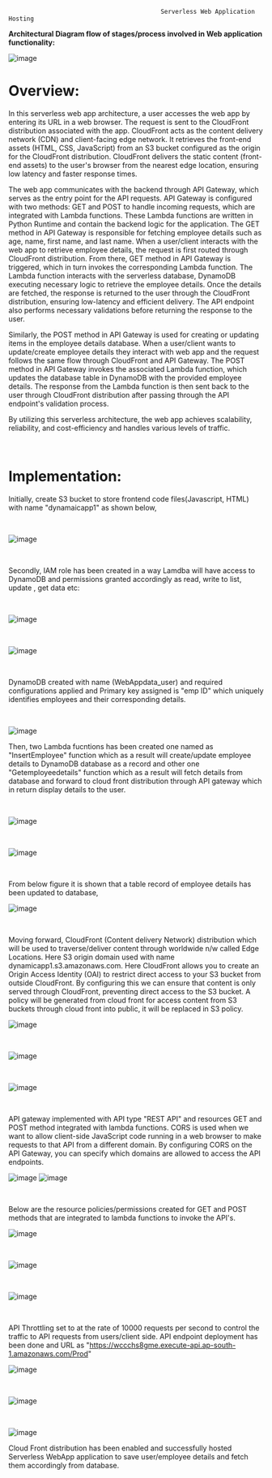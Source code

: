                                               Serverless Web Application Hosting 

**Architectural Diagram flow of stages/process involved in Web application functionality:**

![image](https://github.com/intuiter/Aws-Serverless-Web-App/assets/135228471/1d099e02-01b3-4ee9-af5c-cee808d1f521)

# Overview:

In this serverless web app architecture, a user accesses the web app by entering its URL in a web browser. The request is sent to the CloudFront distribution associated with the app. CloudFront acts as the content delivery network (CDN) and client-facing edge network. It retrieves the front-end assets (HTML, CSS, JavaScript) from an S3 bucket configured as the origin for the CloudFront distribution. CloudFront delivers the static content (front-end assets) to the user's browser from the nearest edge location, ensuring low latency and faster response times.

The web app communicates with the backend through API Gateway, which serves as the entry point for the API requests. API Gateway is configured with two methods: GET and POST to handle incoming requests, which are integrated with Lambda functions. These Lambda functions are written in Python Runtime and contain the backend logic for the application.
The GET method in API Gateway is responsible for fetching employee details such as age, name, first name, and last name. When a user/client interacts with the web app to retrieve employee details, the request is first routed through CloudFront distribution. From there, GET method in API Gateway is triggered, which in turn invokes the corresponding Lambda function. The Lambda function interacts with the serverless database, DynamoDB executing necessary logic to retrieve the employee details. Once the details are fetched, the response is returned to the user through the CloudFront distribution, ensuring low-latency and efficient delivery. The API endpoint also performs necessary validations before returning the response to the user.

Similarly, the POST method in API Gateway is used for creating or updating items in the employee details database. When a user/client wants to update/create employee details they interact with web app and the request follows the same flow through CloudFront and API Gateway. The POST method in API Gateway invokes the associated Lambda function, which updates the database table in DynamoDB with the provided employee details. The response from the Lambda function is then sent back to the user through CloudFront distribution after passing through the API endpoint's validation process.

By utilizing this serverless architecture, the web app achieves scalability, reliability, and cost-efficiency and handles various levels of traffic. 
<p>&nbsp;</p>

# Implementation:

Initially, create S3 bucket to store frontend code files(Javascript, HTML) with name "dynamaicapp1" as shown below,
<p>&nbsp;</p>

![image](https://github.com/intuiter/Aws-Serverless-Web-App/assets/135228471/319554fd-5bea-47d2-bbf9-80a6e9897ca2)
<p>&nbsp;</p>
Secondly, IAM role has been created in a way Lamdba will have access to DynamoDB and permissions granted accordingly as read, write to list, update , get data etc:
<p>&nbsp;</p>

![image](https://github.com/intuiter/Aws-Serverless-Web-App/assets/135228471/e9df3c5c-f839-44b8-86d3-7c7b83cb4c71)
<p>&nbsp;</p>

![image](https://github.com/intuiter/Aws-Serverless-Web-App/assets/135228471/861444e5-e322-43c1-a4a3-72984265be83)
<p>&nbsp;</p>
DynamoDB created with name (WebAppdata_user) and required configurations applied and Primary key assigned is "emp ID" which uniquely identifies employees and their corresponding details.
<p>&nbsp;</p>

![image](https://github.com/intuiter/Aws-Serverless-Web-App/assets/135228471/908b2658-6a11-4634-b16c-c28686ab9729)

Then, two Lambda fucntions has been created one named as "InsertEmployee" function which as a result will create/update employee details to DynamoDB database as a record and other one "Getemployeedetails" function which as a result will fetch details from database and forward to cloud front distribution through API gateway which in return display details to the user.
<p>&nbsp;</p>

![image](https://github.com/intuiter/Aws-Serverless-Web-App/assets/135228471/cb6f1815-20b1-407c-9b02-5c6916ee07c9)
<p>&nbsp;</p>

![image](https://github.com/intuiter/Aws-Serverless-Web-App/assets/135228471/8d530d92-7896-4d2b-8571-abfa8bb8cd60)
 <p>&nbsp;</p>
 
From below figure it is shown that a table record of employee details has been updated to database,
 
![image](https://github.com/intuiter/Aws-Serverless-Web-App/assets/135228471/8239ae0a-b71a-4813-8a31-d869c82da441)
<p>&nbsp;</p>

Moving forward, CloudFront (Content delivery Network) distribution which will be used to traverse/deliver content through worldwide n/w called Edge Locations. Here S3 origin domain used with name dynamicapp1.s3.amazonaws.com. Here CloudFront allows you to create an Origin Access Identity (OAI) to restrict direct access to your S3 bucket from outside CloudFront. By configuring this we can ensure that content is only served through CloudFront, preventing direct access to the S3 bucket. A policy will be generated from cloud front for access content from S3 buckets through cloud front into public, it will be replaced in S3 policy. 
 
![image](https://github.com/intuiter/Aws-Serverless-Web-App/assets/135228471/8d1b9834-ef17-445b-93a2-772539ba39da)
<p>&nbsp;</p>

![image](https://github.com/intuiter/Aws-Serverless-Web-App/assets/135228471/297b338e-111c-407e-bfdf-59de875bf842)
<p>&nbsp;</p>

![image](https://github.com/intuiter/Aws-Serverless-Web-App/assets/135228471/85d006d6-badb-4476-aba1-62d81e6f6bd7)
<p>&nbsp;</p>

API gateway implemented with API type "REST API" and resources GET and POST method integrated with lambda functions. CORS is used when we want to allow client-side JavaScript code running in a web browser to make requests to that API from a different domain. By configuring CORS on the API Gateway, you can specify which domains are allowed to access the API endpoints.
 
![image](https://github.com/intuiter/Aws-Serverless-Web-App/assets/135228471/7717f649-b6bb-4d0d-8607-14c8841ca928)
![image](https://github.com/intuiter/Aws-Serverless-Web-App/assets/135228471/25c0881e-fc33-4791-9c00-5238ecb107c8)
<p>&nbsp;</p>

Below are the resource policies/permissions created for GET and POST methods that are integrated to lambda functions to invoke the API's.

![image](https://github.com/intuiter/Aws-Serverless-Web-App/assets/135228471/2223311c-56cb-4779-9aac-8b794d572640)
<p>&nbsp;</p>

![image](https://github.com/intuiter/Aws-Serverless-Web-App/assets/135228471/281c4ee1-0271-47f4-8821-ae710a5176d5)
<p>&nbsp;</p>

![image](https://github.com/intuiter/Aws-Serverless-Web-App/assets/135228471/20c04de1-91d5-4519-9096-8fb01c96f856)
<p>&nbsp;</p>

API Throttling set to at the rate of 10000 requests per second to control the traffic to API requests from users/client side. API endpoint deployment has been done and URL as "https://wccchs8gme.execute-api.ap-south-1.amazonaws.com/Prod"

![image](https://github.com/intuiter/Aws-Serverless-Web-App/assets/135228471/e8fa3a51-84af-412d-9591-5f60dde6aacf)
 <p>&nbsp;</p>
 
![image](https://github.com/intuiter/Aws-Serverless-Web-App/assets/135228471/a0569da5-c39f-4c71-9e75-318a4f9ee320)
<p>&nbsp;</p>

![image](https://github.com/intuiter/Aws-Serverless-Web-App/assets/135228471/0026e0f5-4426-40f0-93b2-10d5c82f179b)

Cloud Front distribution has been enabled and successfully hosted Serverless WebApp application to save user/employee details and fetch them accordingly from database.


